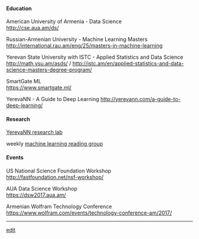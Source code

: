 

#### Education

American University of Armenia - Data Science  
http://cse.aua.am/ds/

Russian-Armenian University - Machine Learning Masters   
http://international.rau.am/eng/25/masters-in-machine-learning

Yerevan State University with ISTC - Applied Statistics and Data Science  
http://math.ysu.am/asds/ / http://istc.am/en/applied-statistics-and-data-science-masters-degree-program/

SmartGate ML  
https://www.smartgate.ml/

YerevaNN - A Guide to Deep Learning
http://yerevann.com/a-guide-to-deep-learning/

#### Research

[YerevaNN research lab](http://yerevann.com/)

weekly [machine learning reading group](https://groups.google.com/forum/#!topic/ml-reading-group-yerevan/)

#### Events

US National Science Foundation Workshop  
http://fastfoundation.net/nsf-workshop/

AUA Data Science Workshop  
https://dsw2017.aua.am/

Armenian Wolfram Technology Conference  
https://www.wolfram.com/events/technology-conference-am/2017/

---

[edit](https://github.com/mlevn/mlevn.github.io)
